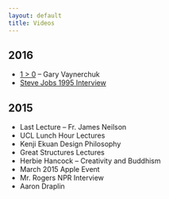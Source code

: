 ```yaml
---
layout: default
title: Videos
---
```


## 2016

* [1 > 0](https://www.youtube.com/watch?v=4fsYWXrGGcE) – Gary Vaynerchuk
* [Steve Jobs 1995 Interview](https://www.youtube.com/watch?v=M6Oxl5dAnR0)

## 2015

* Last Lecture – Fr. James Neilson
* UCL Lunch Hour Lectures
* Kenji Ekuan Design Philosophy
* Great Structures Lectures
* Herbie Hancock – Creativity and Buddhism
* March 2015 Apple Event
* Mr. Rogers NPR Interview
* Aaron Draplin
